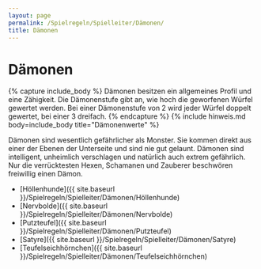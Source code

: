 ```yaml
---
layout: page
permalink: /Spielregeln/Spielleiter/Dämonen/
title: Dämonen
---
```


# Dämonen

{% capture include_body %}
Dämonen besitzen ein allgemeines Profil und eine Zähigkeit. Die Dämonenstufe gibt an, wie hoch die geworfenen Würfel gewertet werden. Bei einer Dämonenstufe von 2 wird jeder Würfel doppelt gewertet, bei einer 3 dreifach.
{% endcapture %}
{% include hinweis.md body=include_body title="Dämonenwerte" %}

Dämonen sind wesentlich gefährlicher als Monster. Sie kommen direkt aus einer der Ebenen der Unterseite und sind nie gut gelaunt. Dämonen sind intelligent, unheimlich verschlagen und natürlich auch extrem gefährlich. Nur die verrücktesten Hexen, Schamanen und Zauberer beschwören freiwillig einen Dämon.

- [Höllenhunde]({{ site.baseurl }}/Spielregeln/Spielleiter/Dämonen/Höllenhunde)
- [Nervbolde]({{ site.baseurl }}/Spielregeln/Spielleiter/Dämonen/Nervbolde)
- [Putzteufel]({{ site.baseurl }}/Spielregeln/Spielleiter/Dämonen/Putzteufel)
- [Satyre]({{ site.baseurl }}/Spielregeln/Spielleiter/Dämonen/Satyre)
- [Teufelseichhörnchen]({{ site.baseurl }}/Spielregeln/Spielleiter/Dämonen/Teufelseichhörnchen)
